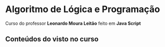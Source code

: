# Algoritmo de Lógica e Programação
Curso do professor **Leonardo Moura Leitão** feito em **Java Script**

## Conteúdos do visto no curso
